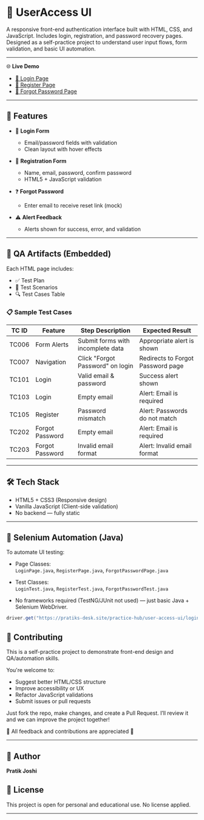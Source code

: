 # 🔐 UserAccess UI

A responsive front-end authentication interface built with HTML, CSS, and JavaScript. Includes login, registration, and password recovery pages. Designed as a self-practice project to understand user input flows, form validation, and basic UI automation.

---

🌐 **Live Demo**

- [🔑 Login Page](https://pratiks-desk.site/practice-hub/user-access-ui/login.html)  
- [📝 Register Page](https://pratiks-desk.site/practice-hub/user-access-ui/register.html)  
- [🔁 Forgot Password Page](https://pratiks-desk.site/practice-hub/user-access-ui/forgot-password.html)

---

## 📌 Features

- 🔐 **Login Form**
  - Email/password fields with validation
  - Clean layout with hover effects

- 📝 **Registration Form**
  - Name, email, password, confirm password
  - HTML5 + JavaScript validation

- ❓ **Forgot Password**
  - Enter email to receive reset link (mock)

- ⚠️ **Alert Feedback**
  - Alerts shown for success, error, and validation

---

## 🧪 QA Artifacts (Embedded)

Each HTML page includes:

- ✅ Test Plan  
- 🧾 Test Scenarios  
- 🔍 Test Cases Table

### 📋 Sample Test Cases

| TC ID   | Feature           | Step Description                     | Expected Result                     |
|---------|-------------------|--------------------------------------|-------------------------------------|
| TC006   | Form Alerts       | Submit forms with incomplete data    | Appropriate alert is shown          |
| TC007   | Navigation        | Click "Forgot Password" on login     | Redirects to Forgot Password page   |
| TC101   | Login             | Valid email & password               | Success alert shown                 |
| TC103   | Login             | Empty email                          | Alert: Email is required            |
| TC105   | Register          | Password mismatch                    | Alert: Passwords do not match       |
| TC202   | Forgot Password   | Empty email                          | Alert: Email is required            |
| TC203   | Forgot Password   | Invalid email format                 | Alert: Invalid email format         |

---

## 🛠️ Tech Stack

- HTML5 + CSS3 (Responsive design)
- Vanilla JavaScript (Client-side validation)
- No backend — fully static

---

## 🤖 Selenium Automation (Java)

To automate UI testing:

- Page Classes:  
  `LoginPage.java`, `RegisterPage.java`, `ForgotPasswordPage.java`

- Test Classes:  
  `LoginTest.java`, `RegisterTest.java`, `ForgotPasswordTest.java`

- No frameworks required (TestNG/JUnit not used) — just basic Java + Selenium WebDriver.

```java
driver.get("https://pratiks-desk.site/practice-hub/user-access-ui/login.html");

```
## 🤝 Contributing

This is a self-practice project to demonstrate front-end design and QA/automation skills.

You're welcome to:
- Suggest better HTML/CSS structure
- Improve accessibility or UX
- Refactor JavaScript validations
- Submit issues or pull requests

Just fork the repo, make changes, and create a Pull Request. I’ll review it and we can improve the project together!

📢 All feedback and contributions are appreciated 🙏

---

## 👤 Author

**Pratik Joshi**

## 📃 License

This project is open for personal and educational use. No license applied.

---


